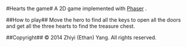 #Hearts the game#
A 2D game implemented with [Phaser](https://github.com/photonstorm/phaser) . 

##How to play##
Move the hero to find all the keys to open all the doors and get all the three hearts to find the treasure chest.

##Copyright##
&copy; 2014 Zhiyi (Ethan) Yang. All rights reserved.
